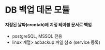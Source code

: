DB 백업 데몬 모듈
================
#### 지정된 날짜(crontab)에 지정 테이블 문서로 백업
- postgreSQL, MSSQL 전용
- linux 계열> acbackup 파일 참조 (service 등록)
